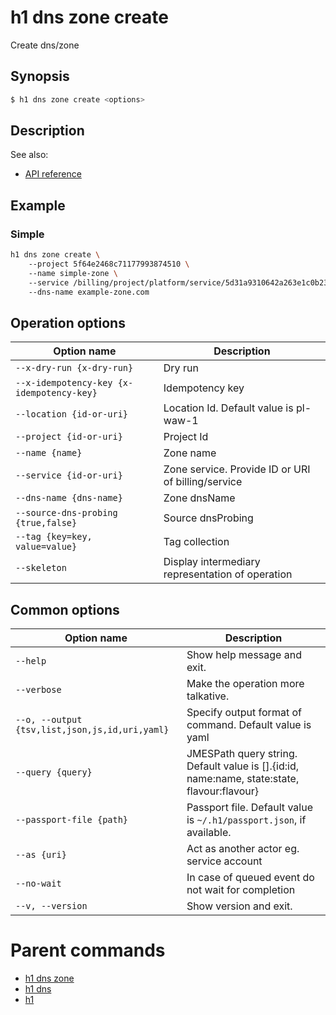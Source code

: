 
# h1 dns zone create

Create dns/zone

## Synopsis

```bash
$ h1 dns zone create <options>
```

## Description

See also:

* [API reference](https://api.hyperone.com/v2/docs#operation/dns_project_zone_create)

## Example


### Simple

```bash
h1 dns zone create \ 
	--project 5f64e2468c71177993874510 \ 
	--name simple-zone \ 
	--service /billing/project/platform/service/5d31a9310642a263e1c0b23d \ 
	--dns-name example-zone.com
```

## Operation options

| Option name                                   | Description                                        |
| --------------------------------------------- | -------------------------------------------------- |
| ```--x-dry-run {x-dry-run}```                 | Dry run                                            |
| ```--x-idempotency-key {x-idempotency-key}``` | Idempotency key                                    |
| ```--location {id-or-uri}```                  | Location Id. Default value is pl-waw-1             |
| ```--project {id-or-uri}```                   | Project Id                                         |
| ```--name {name}```                           | Zone name                                          |
| ```--service {id-or-uri}```                   | Zone service. Provide ID or URI of billing/service |
| ```--dns-name {dns-name}```                   | Zone dnsName                                       |
| ```--source-dns-probing {true,false}```       | Source dnsProbing                                  |
| ```--tag {key=key, value=value}```            | Tag collection                                     |
| ```--skeleton```                              | Display intermediary representation of operation   |

## Common options

| Option name                                        | Description                                                                                    |
| -------------------------------------------------- | ---------------------------------------------------------------------------------------------- |
| ```--help```                                       | Show help message and exit.                                                                    |
| ```--verbose```                                    | Make the operation more talkative.                                                             |
| ```--o, --output {tsv,list,json,js,id,uri,yaml}``` | Specify output format of command. Default value is yaml                                        |
| ```--query {query}```                              | JMESPath query string. Default value is [].\{id:id, name:name, state:state, flavour:flavour\}  |
| ```--passport-file {path}```                       | Passport file. Default value is ```~/.h1/passport.json```, if available.                       |
| ```--as {uri}```                                   | Act as another actor eg. service account                                                       |
| ```--no-wait```                                    | In case of queued event do not wait for completion                                             |
| ```--v, --version```                               | Show version and exit.                                                                         |

# Parent commands

* [h1 dns zone](./../README.md)
* [h1 dns](./../../README.md)
* [h1](./../../../README.md)

